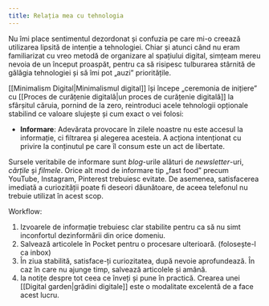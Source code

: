 ```yaml
---
title: Relația mea cu tehnologia
---
```


Nu îmi place sentimentul dezordonat și confuzia pe care mi-o creează utilizarea lipsită de intenție a tehnologiei. Chiar și atunci când nu eram familiarizat cu vreo metodă de organizare al spațiului digital, simțeam mereu nevoia de un început proaspăt, pentru ca să risipesc tulburarea stârnită de gălăgia tehnologiei și să îmi pot „auzi” prioritățile. 

 [[Minimalism Digital|Minimalismul digital]] își începe „ceremonia de inițiere” cu [[Proces de curățenie digitală|un proces de curățenie digitală]] la sfârșitul căruia, pornind de la zero, reintroduci acele tehnologii opționale stabilind ce valoare slujește și cum exact o vei folosi:
- **Informare**: Adevărata provocare în zilele noastre nu este accesul la informație, ci filtrarea și alegerea acesteia. A acționa intenționat cu privire la conținutul pe care îl consum este un act de libertate. 

Sursele veritabile de informare sunt *blog*-urile alături de *newsletter*-uri, *cărțile* și *filmele*. Orice alt mod de informare tip „fast food” precum YouTube, Instagram, Pinterest trebuiesc evitate. De asemenea, satisfacerea imediată a curiozității poate fi deseori dăunătoare, de aceea telefonul nu trebuie utilizat în acest scop. 

Workflow: 
1. Izvoarele de informație trebuiesc clar stabilite pentru ca să nu simt inconfortul dezinformării din orice domeniu. 
2. Salvează articolele în Pocket pentru o procesare ulterioară. (folosește-l ca inbox)
3. În ziua stabilită, satisface-ți curiozitatea, după nevoie aprofundează. În caz în care nu ajunge timp, salvează articolele și amână. 
4. Ia notițe despre tot ceea ce înveți și pune în practică. Crearea unei [[Digital garden|grădini digitale]] este o modalitate excelentă de a face acest lucru. 

